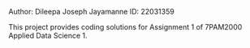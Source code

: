Author: Dileepa Joseph Jayamanne
ID: 22031359

This project provides coding solutions for Assignment 1 of 7PAM2000 Applied Data Science 1. 



